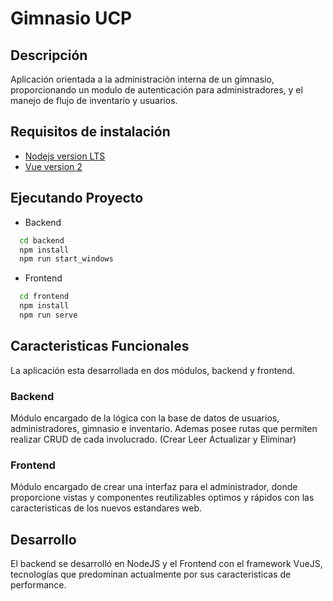 # Gimnasio UCP

## Descripción

Aplicación orientada a la administración interna de un gimnasio, proporcionando
un modulo de autenticación para administradores, y el manejo de flujo de inventario y usuarios.

## Requisitos de instalación

- [Nodejs version LTS](https://nodejs.org/es/download/)
- [Vue version 2](https://cli.vuejs.org/guide/installation.html)

## Ejecutando Proyecto

- Backend

```bash
  cd backend
  npm install
  npm run start_windows
```

- Frontend

```bash
  cd frontend
  npm install
  npm run serve
```

## Caracteristicas Funcionales

La aplicación esta desarrollada en dos módulos, backend y frontend.

### Backend

Módulo encargado de la lógica con la base de datos de usuarios, administradores, gimnasio e inventario. Ademas posee rutas que permiten realizar CRUD de cada
involucrado. (Crear Leer Actualizar y Eliminar)

### Frontend

Módulo encargado de crear una interfaz para el administrador, donde proporcione
vistas y componentes reutilizables optimos y rápidos con las caracteristicas
de los nuevos estandares web.

## Desarrollo

El backend se desarrolló en NodeJS y el Frontend con el framework VueJS, tecnologías que predominan actualmente por sus caracteristicas de performance.

